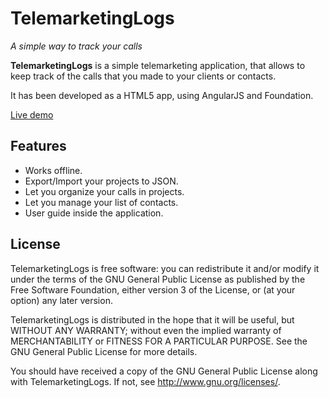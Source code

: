 TelemarketingLogs
=================

_A simple way to track your calls_

**TelemarketingLogs** is a simple telemarketing application, that allows to keep track of the calls that you made to your clients or contacts.

It has been developed as a HTML5 app, using AngularJS and Foundation.

[Live demo](http://jfmdev.github.io/TelemarketingLogs/ "TelemarketingLogs - Live demo")

Features
--------

 * Works offline.
 * Export/Import your projects to JSON.
 * Let you organize your calls in projects.
 * Let you manage your list of contacts.
 * User guide inside the application.

License
-------

TelemarketingLogs is free software: you can redistribute it and/or modify
it under the terms of the GNU General Public License as published by
the Free Software Foundation, either version 3 of the License, or
(at your option) any later version.

TelemarketingLogs is distributed in the hope that it will be useful,
but WITHOUT ANY WARRANTY; without even the implied warranty of
MERCHANTABILITY or FITNESS FOR A PARTICULAR PURPOSE.  See the
GNU General Public License for more details.

You should have received a copy of the GNU General Public License
along with TelemarketingLogs. If not, see <http://www.gnu.org/licenses/>.